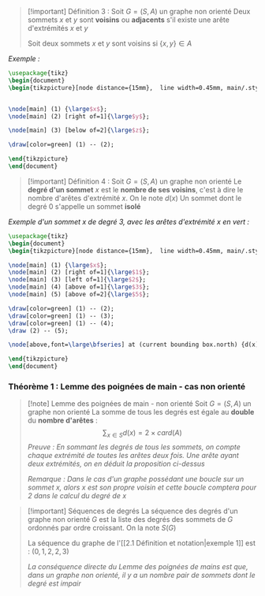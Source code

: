 >[!important] Définition 3 :
>Soit $G = (S,A)$ un graphe non orienté
>Deux sommets $x$ et $y$ sont **voisins** ou **adjacents** s'il existe une arête d'extrémités $x$ et $y$
>
> Soit deux sommets $x$ et $y$ sont voisins si $\{x,y\} \in A$ 

*Exemple :*
 ```tikz
\usepackage{tikz} 
\begin{document} 
\begin{tikzpicture}[node distance={15mm},  line width=0.45mm, main/.style = {draw, circle}] 


\node[main] (1) {\large$x$}; 
\node[main] (2) [right of=1]{\large$y$}; 

\node[main] (3) [below of=2]{\large$z$}; 

\draw[color=green] (1) -- (2);

\end{tikzpicture} 
\end{document}
```


>[!important] Définition 4 : 
>Soit $G = (S,A)$ un graphe non orienté
>Le **degré d'un sommet** $x$ est le **nombre de ses voisins**, c'est à dire le nombre d'arêtes d'extrémité $x$. 
>On le note $d(x)$
>Un sommet dont le degré $0$ s'appelle un sommet **isolé**

*Exemple d'un sommet $x$ de degré 3, avec les arêtes d'extrémité $x$ en vert :*

 ```tikz
\usepackage{tikz} 
\begin{document} 
\begin{tikzpicture}[node distance={15mm},  line width=0.45mm, main/.style = {draw, circle}] 

\node[main] (1) {\large$x$}; 
\node[main] (2) [right of=1]{\large$1$};
\node[main] (3) [left of=1]{\large$2$};
\node[main] (4) [above of=1]{\large$3$};
\node[main] (5) [above of=2]{\large$5$};

\draw[color=green] (1) -- (2);
\draw[color=green] (1) -- (3);
\draw[color=green] (1) -- (4);
\draw (2) -- (5);

\node[above,font=\large\bfseries] at (current bounding box.north) {d(x) = 3};

\end{tikzpicture} 
\end{document}
```


### Théorème 1 : Lemme des poignées de main - cas non orienté

>[!note] Lemme des poignées de main - non orienté
>Soit $G=(S,A)$ un graphe non orienté
>La somme de tous les degrés est égale au **double** du **nombre d'arêtes** :
>$$\sum_{x\in S}d(x) = 2 \times card(A)$$
> *Preuve : En sommant les degrés de tous les sommets, on compte chaque extrémité de toutes les arêtes deux fois. Une arête ayant deux extrémités, on en déduit la proposition ci-dessus*
>
> *Remarque : Dans le cas d'un graphe possédant une boucle sur un sommet $x$, alors $x$ est son propre voisin et cette boucle comptera pour 2 dans le calcul du degré de $x$*

>[!important] Séquences de degrés 
>La séquence des degrés d'un graphe non orienté $G$ est la liste des degrés des sommets de $G$ ordonnés par ordre croissant. On la note $S(G)$
>
> La séquence du graphe de l'[[2.1 Définition et notation|exemple 1]] est : $(0,1,2,2,3)$
>
> *La conséquence directe du Lemme des poignées de mains est que, dans un graphe non orienté, il y a un nombre pair de sommets dont le degré est impair*
